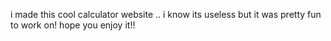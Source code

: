 i made this cool calculator website .. i know its useless but it was pretty fun to work on! hope you enjoy it!!
